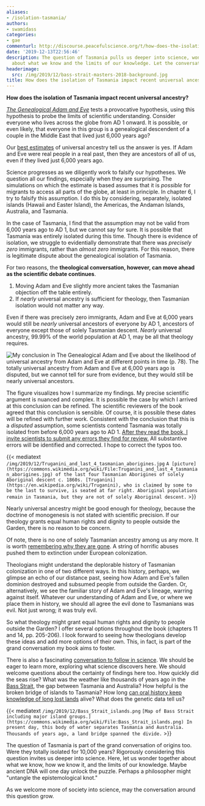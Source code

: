 ```yaml
---
aliases:
- /isolation-tasmania/
authors:
- swamidass
categories:
- gae
commenturl: http://discourse.peacefulscience.org/t/how-does-the-isolation-of-tasmania-impact-recent-universal-ancestry/8978
date: '2019-12-13T22:56:46'
description: The question of Tasmania pulls us deeper into science, wondering together
  about what we know and the limits of our knowledge. Let the conversation grow.
headerimage:
  src: /img/2019/12/bass-strait-masters-2018-background.jpg
title: How does the isolation of Tasmania impact recent universal ancestry?
---
```


**How does the isolation of Tasmania impact recent universal ancestry?**

*[The Genealogical Adam and Eve](http://peacefulscience.org/genealogical-adam-eve)* tests a provocative hypothesis, using this hypothesis to probe the limits of scientific understanding. Consider everyone who lives across the globe from AD 1 onward. It is possible, or even likely, that everyone in this group is a genealogical descendent of a couple in the Middle East that lived just 6,000 years ago?

Our [best estimates](https://asa3.org/ASA/PSCF/2018/PSCF3-18Swamidass.pdf) of universal ancestry tell us the answer is yes. If Adam and Eve were real people in a real past, then they are ancestors of all of us, even if they lived just 6,000 years ago.

Science progresses as we diligently work to falsify our hypotheses. We question all our findings, especially when they are surprising. The simulations on which the estimate is based assumes that it is *possible* for migrants to access all parts of the globe, at least in principle. In chapter 6, I try to falsify this assumption. I do this by considering, separately, isolated islands (Hawaii and Easter Island), the Americas, the Andaman Islands, Australia, and Tasmania.

In the case of Tasmania, I find that the assumption may not be valid from 6,000 years ago to AD 1, but we cannot say for sure. It is possible that Tasmania was entirely isolated during this time. Though there is evidence of isolation, we struggle to evidentially demonstrate that there was *precisely* *zero* immigrants, rather than *almost* *zero* immigrants. For this reason, there is legitimate dispute about the genealogical isolation of Tasmania.

For two reasons, the **theological conversation, however, can move ahead as the scientific debate continues**.

1.  Moving Adam and Eve slightly more ancient takes the Tasmanian objection off the table entirely.
2.  If *nearly* universal ancestry is sufficient for theology, then Tasmanian isolation would not matter any way.

Even if there was precisely zero immigrants, Adam and Eve at 6,000 years would still be *nearly* universal ancestors of everyone by AD 1, ancestors of everyone except those of solely Tasmanian descent. *Nearly* universal ancestry, 99.99% of the world population at AD 1, may be all that theology requires.

![My conclusion in *The Genealogical Adam and Eve* about the likelihood of universal ancestry from Adam and Eve at different points in time (p. 78). The totally universal ancestry from Adam and Eve at 6,000 years ago is disputed, but we cannot tell for sure from evidence, but they would still be nearly universal ancestors.](/img/2019/12/tasmania-conclusion.png)

The figure visualizes how I summarize my findings. My precise scientific argument is nuanced and complex. It is possible the case by which I arrived at this conclusion can be refined. The scientific reviewers of the book agreed that this conclusion is sensible. Of course, it is possible these dates will be refined with further work. Consistent with the conclusion that this is a *disputed* assumption, some scientists contend Tasmania was totally isolated from before 6,000 years ago to AD 1. [After they read the book, I invite scientists to submit any errors they find for review.](https://peacefulscience.org/genealogical-adam-eve/errata/) All substantive errors will be identified and corrected. I hope to correct the typos too.

{{< mediatext `/img/2019/12/Truganini_and_last_4_tasmanian_aborigines.jpg` `A [picture](https://commons.wikimedia.org/wiki/File:Truganini_and_last_4_tasmanian_aborigines.jpg) of the last four Tasmanian Aborigines of solely Aboriginal descent c. 1860s. [Truganini](https://en.wikipedia.org/wiki/Truganini), who is claimed by some to be the last to survive, is seated at far right. Aboriginal populations remain in Tasmania, but they are not of solely Aboriginal descent.` >}}

Nearly universal ancestry might be good enough for theology, because the doctrine of monogenesis is not stated with scientific precision. If our theology grants equal human rights and dignity to people outside the Garden, there is no reason to be concern.

Of note, there is no one of solely Tasmanian ancestry among us any more. It is worth [remembering why they are gone](https://en.wikipedia.org/wiki/Aboriginal_Tasmanians#After_European_settlement). A string of horrific abuses pushed them to extinction under European colonization.

Theologians might understand the deplorable history of Tasmanian colonization in one of two different ways. In this history, perhaps, we glimpse an echo of our distance past, seeing how Adam and Eve's fallen dominion destroyed and subsumed people from outside the Garden. Or, alternatively, we see the familiar story of Adam and Eve's lineage, warring against itself. Whatever our understanding of Adam and Eve, or where we place them in history, we should all agree the evil done to Tasmanians was evil. Not just wrong; it was truly evil.

So what theology might grant equal human rights and dignity to people outside the Garden? I offer several options throughout the book (chapters 11 and 14, pp. 205-206). I look forward to seeing how theologians develop these ideas and add more options of their own. This, in fact, is part of the grand conversation my book aims to foster.

There is also a fascinating [conversation to follow in science](https://www.discovermagazine.com/the-sciences/ten-thousand-years-of-solitude). We should be eager to learn more, exploring what science discovers here. We should welcome questions about the certainty of findings here too. How quickly did the seas rise? What was the weather like thousands of years ago in the [Bass Strait](https://en.wikipedia.org/wiki/Bass_Strait), the gap between Tasmania and Australia? How helpful is the broken bridge of islands to Tasmania? How long [can oral history keep knowledge of long lost lands](https://www.sapiens.org/language/oral-tradition/) alive? What does the genetic data tell us?

{{< mediatext `/img/2019/12/Bass_Strait_islands.png` `[Map of Bass Strait including major island groups.](https://commons.wikimedia.org/wiki/File:Bass_Strait_islands.png) In present day, this body of water separates Tasmania and Australia. Thousands of years ago, a land bridge spanned the divide.` >}}

The question of Tasmania is part of the grand conversation of origins too. Were they totally isolated for 10,000 years? Rigorously considering this question invites us deeper into science. Here, let us wonder together about what we know, how we know it, and the limits of our knowledge. Maybe ancient DNA will one day unlock the puzzle. Perhaps a philosopher might "untangle the epistemological knot."

As we welcome more of society into science, may the conversation around this question grow.